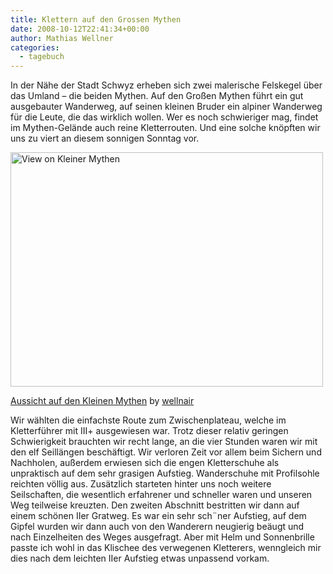 ```yaml
---
title: Klettern auf den Grossen Mythen
date: 2008-10-12T22:41:34+00:00
author: Mathias Wellner
categories:
  - tagebuch
---
```

In der Nähe der Stadt Schwyz erheben sich zwei malerische Felskegel über das Umland &ndash; die beiden Mythen. Auf den Großen Mythen führt ein gut ausgebauter Wanderweg, auf seinen kleinen Bruder ein alpiner Wanderweg für die Leute, die das wirklich wollen. Wer es noch schwieriger mag, findet im Mythen-Gelände auch reine Kletterrouten. Und eine solche knöpften wir uns zu viert an diesem sonnigen Sonntag vor.

<div style="width: 510px" class="wp-caption aligncenter">
  <a href="http://www.flickr.com/photos/mwellner/2955200439/"><img alt="View on Kleiner Mythen" src="http://farm4.static.flickr.com/3032/2955200439_61130a2bbd.jpg" title="View on Kleiner Mythen" width="500" height="375" /></a>
  
  <p class="wp-caption-text">
    <a href="http://www.flickr.com/photos/mwellner/2955200439/">Aussicht auf den Kleinen Mythen</a> by <a href="https://www.flickr.com/photos/mwellner/">wellnair</a>
  </p>
</div>

Wir wählten die einfachste Route zum Zwischenplateau, welche im Kletterführer mit III+ ausgewiesen war. Trotz dieser relativ geringen Schwierigkeit brauchten wir recht lange, an die vier Stunden waren wir mit den elf Seillängen beschäftigt. Wir verloren Zeit vor allem beim Sichern und Nachholen, außerdem erwiesen sich die engen Kletterschuhe als unpraktisch auf dem sehr grasigen Aufstieg. Wanderschuhe mit Profilsohle reichten völlig aus. Zusätzlich starteten hinter uns noch weitere Seilschaften, die wesentlich erfahrener und schneller waren und unseren Weg teilweise kreuzten. Den zweiten Abschnitt bestritten wir dann auf einem schönen IIer Gratweg. Es war ein sehr sch&uml;ner Aufstieg, auf dem Gipfel wurden wir dann auch von den Wanderern neugierig beäugt und nach Einzelheiten des Weges ausgefragt. Aber mit Helm und Sonnenbrille passte ich wohl in das Klischee des verwegenen Kletterers, wenngleich mir dies nach dem leichten IIer Aufstieg etwas unpassend vorkam.